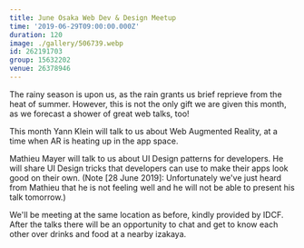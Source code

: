 ```yaml
---
title: June Osaka Web Dev & Design Meetup
time: '2019-06-29T09:00:00.000Z'
duration: 120
image: ./gallery/506739.webp
id: 262191703
group: 15632202
venue: 26378946
---
```


The rainy season is upon us, as the rain grants us brief reprieve from the heat of summer. However, this is not the only gift we are given this month, as we forecast a shower of great web talks, too!

This month Yann Klein will talk to us about Web Augmented Reality, at a time when AR is heating up in the app space.

Mathieu Mayer will talk to us about UI Design patterns for developers. He will share UI Design tricks that developers can use to make their apps look good on their own. (Note [28 June 2019]: Unfortunately we've just heard from Mathieu that he is not feeling well and he will not be able to present his talk tomorrow.)

We'll be meeting at the same location as before, kindly provided by IDCF. After the talks there will be an opportunity to chat and get to know each other over drinks and food at a nearby izakaya.
